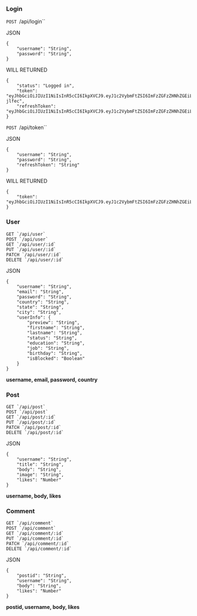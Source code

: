 ### Login

`POST `/api/login``

JSON
```
{
	"username": "String",
	"password": "String",
}
```
WILL RETURNED

```
{
    "status": "Logged in",
    "token": "eyJhbGciOiJIUzI1NiIsInR5cCI6IkpXVCJ9.eyJ1c2VybmFtZSI6ImFzZGFzZHNhZGEiLCJwYXNzd29yZCI6ImFzZGFzZGEiLCJpYXQiOjE1NjUyNTczMzYsImV4cCI6MTU2NTI1ODIzNn0.F534jUvLTMaZs6Ej0QaRR6XL_wfiUcxanarmD-jlfec",
    "refreshToken": "eyJhbGciOiJIUzI1NiIsInR5cCI6IkpXVCJ9.eyJ1c2VybmFtZSI6ImFzZGFzZHNhZGEiLCJwYXNzd29yZCI6ImFzZGFzZGEiLCJpYXQiOjE1NjUyNTczMzYsImV4cCI6MTU2NTM0MzczNn0.GDWOZoIVitkL5aK_uGieRJoNLIdAZHXkx83ObCUUEeY"
}
```

`POST `/api/token``

JSON
```
{
	"username": "String",
	"password": "String",
	"refreshToken": "String"
}
```
WILL RETURNED
```
{
    "token": "eyJhbGciOiJIUzI1NiIsInR5cCI6IkpXVCJ9.eyJ1c2VybmFtZSI6ImFzZGFzZHNhZGEiLCJwYXNzd29yZCI6ImFzZGFzZGEiLCJpYXQiOjE1NjUyNTcxMTMsImV4cCI6MTU2NTI1ODAxM30.8Kgq5kWGxoEgjotnbyWy2HeiAbfsFejmf5pNYyZ229s"
}
```


### User

```
GET `/api/user`
POST `/api/user`
GET `/api/user/:id`
PUT `/api/user/:id`
PATCH `/api/user/:id`
DELETE `/api/user/:id`
```
JSON
```
{
	"username": "String",
	"email": "String",
	"password": "String",
	"country": "String",
	"state": "String",
	"city": "String",
	"userInfo": {
	    "preview": "String",
	    "firstname": "String",
	    "lastname": "String",
	    "status": "String",
	    "education": "String",
	    "job": "String",
	    "birthday": "String",
	    "isBlocked": "Boolean"
	}
}
```

**username, email, password, country**

### Post

```
GET `/api/post`
POST `/api/post`
GET `/api/post/:id`
PUT `/api/post/:id`
PATCH `/api/post/:id`
DELETE `/api/post/:id`
```
JSON
```
{
	"username": "String",
	"title": "String",
	"body": "String",
	"image": "String",
	"likes": "Number"
}
```
**username, body, likes**

### Comment

```
GET `/api/comment`
POST `/api/comment`
GET `/api/comment/:id`
PUT `/api/comment/:id`
PATCH `/api/comment/:id`
DELETE `/api/comment/:id`
```
JSON
```
{
	"postid": "String",
	"username": "String",
	"body": "String",
	"likes": "Number"
}
```
**postid, username, body, likes**